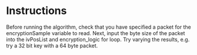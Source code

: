 # Instructions
Before running the algorithm, check that you have specified a packet for the encryptionSample variable to read. Next, input the byte size of the packet into the ivPosList and encryption_logic for loop. Try varying the results, e.g. try a 32 bit key with a 64 byte packet.
